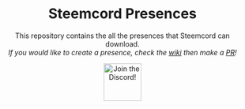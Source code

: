 <div align="center">

# Steemcord Presences

This repository contains the all the presences that Steemcord can download.  
*If you would like to create a presence, check the [wiki](https://github.com/Steemcord/Presences/wiki/Publishing-a-Presence) then make a [PR](https://github.com/Steemcord/Presences/pulls)!*

</div>

<div align="center">
    <a target="_blank" href="https://snaz.in/steemcord/discord" title="Join the Discord!">
        <img  src="https://discordapp.com/api/guilds/311027228177727508/widget.png?style=banner2" height="76px" draggable="false" alt="Join the Discord!">
    </a>
</div>